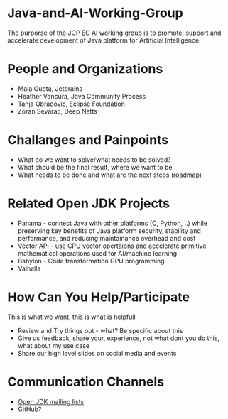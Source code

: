 # Java-and-AI-Working-Group
The purporse of the JCP EC AI working group is to promote, support and accelerate development of Java platform for Artificial Intelligence.

# People and Organizations

* Mala Gupta, Jetbrains
* Heather Vancura, Java Community Process
* Tanja Obradovic, Eclipse Foundation
* Zoran Sevarac, Deep Netts

# Challanges and Painpoints

* What do we want to solve/what needs to be solved?
* What should be the final result, where we want to be
* What needs to be done and what are the next steps (roadmap)

# Related Open JDK Projects

* Panama - connect Java with other platforms (C, Python, ..) while preserving key benefits of Java platform security, stability and performance, and reducing maintainance overhead and cost
* Vector API - use CPU vector opertaions and accelerate primitive mathematical operations used for AI/machine learning
* Babylon - Code transformation GPU programming
* Valhalla

# How Can You Help/Participate

This is what we want, this is what is helpfull

* Review and Try things out - what? Be specific about this
* Give us feedback, share your, experience, not what dont you do this, what about my use case
* Share our high level slides on social media and events

# Communication Channels

* [Open JDK mailing lists](https://mail.openjdk.org/mailman/listinfo)
* GitHub?

